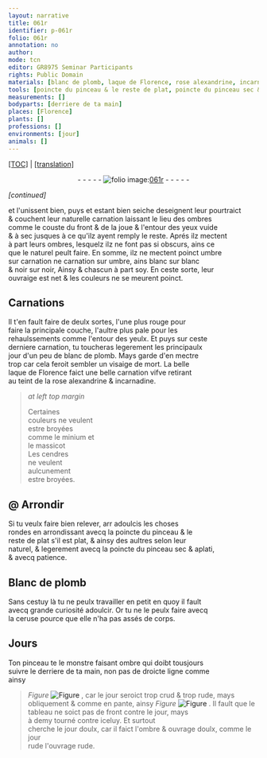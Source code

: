 ```yaml
---
layout: narrative
title: 061r
identifier: p-061r
folio: 061r
annotation: no
author:
mode: tcn
editor: GR8975 Seminar Participants
rights: Public Domain
materials: [blanc de plomb, laque de Florence, rose alexandrine, incarnadine, minium, massicot, cendres, Blanc de plomb, ceruse]
tools: [poincte du pinceau & le reste de plat, poincte du pinceau sec & aplati, pinceau]
measurements: []
bodyparts: [derriere de ta main]
places: [Florence]
plants: []
professions: []
environments: [jour]
animals: []
---
```


<p><a href="{{ site.baseurl }}/normalized/">[TOC]</a> | <a href="{{ site.baseurl }}/texts/p-061r_tl/" target="_blank">[translation]</a></p><div class="folio" align="center">- - - - - <a href="http://gallica.bnf.fr/ark:/12148/btv1b10500001g/f127.image" target="_blank"><img src="https://cu-mkp.github.io/2017-workshop-edition/assets/photo-icon.png" alt="folio image: " style="display:inline-block; margin-bottom:-3px;"/>061r</a> - - - - - </div>  
 
*[continued]*
  
et l'unissent bien, <span class="del">puys</span> et estant bien seiche deseignent leur pourtraict<br/> & couchent leur naturelle carnation laissant le lieu des ombres<br/> comme le couste du front & de la joue & l'entour des yeux vuide<br/> & à sec jusques à ce qu'ilz ayent remply le reste. Aprés ilz mectent<br/> à part leurs ombres, lesquelz ilz ne font pas si obscurs, ains ce<br/> que le naturel peult faire. En somme, ilz ne mectent poinct umbre<br/> sur carnation ne carnation sur umbre, ains blanc sur blanc<br/> & noir sur noir, <span class="del">Ainsy</span> & chascun à part soy. En ceste sorte, leur<br/> ouvraige est net & les couleurs ne se meurent poinct.
 
 
  

## Carnations

 
Il t'en fault faire de deulx sortes, l'une plus rouge pour<br/> faire la principale couche, l'aultre plus pale pour les<br/> rehaulssements comme l'entour des yeulx. Et puys sur ceste<br/> derniere carnation, tu toucheras legerement les principaulx<br/> jour d'un peu de <span class="m">blanc de plomb</span>. Mays garde d'en mectre<br/> trop car cela feroit sembler un visaige de mort. La belle<br/> <span class="m">laque de <span class="pl">Florence</span></span> faict une belle carnation vifve retirant<br/> au <span class="del"><span class="ill"></span></span> teint de la <span class="m">rose alexandrine</span> & <span class="m">incarnadine</span>.
 
> *at left top margin*
> 
> 
>   Certaines<br/> couleurs ne veulent<br/> estre broyées<br/> co<span class="exp">mm</span>e le <span class="m">minium</span> et<br/> le <span class="m">massicot</span><br/> Les <span class="m">cendres</span><br/> ne veulent<br/> aulcunement<br/> estre broyées.
 
 
  

## @ Arrondir

 
Si tu veulx faire bien relever, <span class="del">arr</span> adoulcis les choses<br/> rondes en arrondissant avecq la <span class="tl">poincte du pinceau & le<br/> reste de plat</span> s'il est plat, & ainsy des aultres selon leur<br/> naturel, & legerement avecq la <span class="tl">poincte du pinceau sec & aplati</span>,<br/> <span class="add">&</span> avecq patience.
 
 
  

## <span class="m">Blanc de plomb</span>

 
Sans cestuy là tu ne peulx travailler en petit en quoy il fault<br/> avecq grande curiosité adoulcir. Or tu ne le peulx faire avecq<br/> la <span class="m">ceruse</span> pource que elle n'ha pas assés de corps.
 
 
  

## Jours

 
Ton <span class="tl">pinceau</span> te le monstre faisant ombre qui doibt tousjours<br/> suivre le <span class="bp">derriere de ta main</span>, non pas de droicte ligne comme<br/> ainsy 
> *Figure*
> <a href="https://drive.google.com/open?id=0B9-oNrvWdlO5LVgyaXJ0Rl8wMjA" target="_blank"><img src="https://cu-mkp.github.io/GR8975-edition/assets/photo-icon.png" alt="Figure" style="display:inline-block; margin-bottom:-3px;"/></a>
, car le jour seroict trop crud & trop rude, mays<br/> obliquement & co<span class="exp">mm</span>e en pante, ainsy 
> *Figure*
> <a href="https://drive.google.com/open?id=0B9-oNrvWdlO5a0g1a0hvTUdHRFE" target="_blank"><img src="https://cu-mkp.github.io/GR8975-edition/assets/photo-icon.png" alt="Figure" style="display:inline-block; margin-bottom:-3px;"/></a>
. Il fault que le<br/> tableau ne soict pas de front contre le <span class="env">jour</span>, mays<br/> à demy tourné contre iceluy. Et surtout<br/> cherche le jour doulx, car il faict l'ombre & ouvrage doulx, co<span class="exp">mm</span>e le jour<br/> rude l'ouvrage rude.
 
